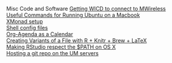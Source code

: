 Misc Code and Software
[Getting WICD to connect to MWireless](wicd_mwireless.html)\
[Useful Commands for Running Ubuntu on a Macbook](macbook_ubuntu.html)\
[XMonad setup](xmonad.html)\
[Shell config files](bashconfigs.html)\
[Org-Agenda as a Calendar](org_agenda_calendar.html)\
[Creating Variants of a File with R + Knitr + Brew + LaTeX](R_knitr_latex.html)\
[Making RStudio respect the $PATH on OS X](rstudio_path.html)\
[Hosting a git repo on the UM servers](hosting_git_umich.html)
